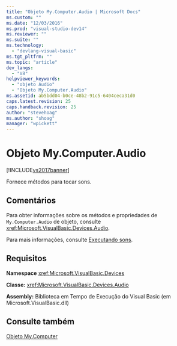 ```yaml
---
title: "Objeto My.Computer.Audio | Microsoft Docs"
ms.custom: ""
ms.date: "12/03/2016"
ms.prod: "visual-studio-dev14"
ms.reviewer: ""
ms.suite: ""
ms.technology: 
  - "devlang-visual-basic"
ms.tgt_pltfrm: ""
ms.topic: "article"
dev_langs: 
  - "VB"
helpviewer_keywords: 
  - "objeto Audio"
  - "Objeto My.Computer.Audio"
ms.assetid: ab5bdd04-b0ce-48b2-91c5-6404ceca31d0
caps.latest.revision: 25
caps.handback.revision: 25
author: "stevehoag"
ms.author: "shoag"
manager: "wpickett"
---
```

# Objeto My.Computer.Audio
[!INCLUDE[vs2017banner](../../../csharp/includes/vs2017banner.md)]

Fornece métodos para tocar sons.  
  
## Comentários  
 Para obter informações sobre os métodos e propriedades de `My.Computer.Audio` de objeto, consulte <xref:Microsoft.VisualBasic.Devices.Audio>.  
  
 Para mais informações, consulte [Executando sons](../../../visual-basic/developing-apps/programming/computer-resources/playing-sounds.md).  
  
## Requisitos  
 **Namespace** <xref:Microsoft.VisualBasic.Devices>  
  
 **Classe:** <xref:Microsoft.VisualBasic.Devices.Audio>  
  
 **Assembly:** Biblioteca em Tempo de Execução do Visual Basic \(em Microsoft.VisualBasic.dll\)  
  
## Consulte também  
 [Objeto My.Computer](../../../visual-basic/language-reference/objects/my-computer-object.md)